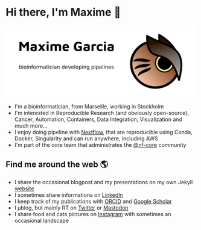 # Hi there, I'm Maxime 👋

![Maxime Garcia, Bioinformatician developing pipelines + an owl as a logo](https://raw.githubusercontent.com/MaxUlysse/MaxUlysse/master/header.png)

- I'm a bioinformatician, from Marseille, working in Stockholm
- I'm interested in Reproducible Research (and obviously open-source), Cancer, Automation, Containers, Data Integration, Visualization and much more...
- I enjoy doing pipeline with [Nextflow](https://nextflow.io/), that are reproducible using Conda, Docker, Singularity and can run anywhere, including AWS
- I'm part of the core team that administrates the [@nf-core](https://github.com/nf-core/) community

## Find me around the web 🌎

- I share the occasional blogpost and my presentations on my own Jekyll [website](https://maxulysse.github.io/)
- I sometimes share informations on [LinkedIn](https://www.linkedin.com/in/maxugarcia)
- I keep track of my publications with [ORCID](https://orcid.org/0000-0003-2827-9261) and [Google Scholar](https://scholar.google.fr/citations?user=bzhsE6oAAAAJ)
- I μblog, but mainly RT on [Twitter](https://twitter.com/gau/) or [Mastodon](https://scholar.social/@gau)
- I share food and cats pictures on [Instagram](https://www.instagram.com/maxulysse/) with sometimes an occasional landscape
